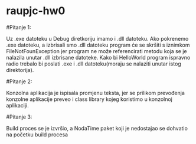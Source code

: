 # raupjc-hw0

#Pitanje 1:

Uz .exe datoteku u Debug diretkoriju imamo i .dll datoteku.
Ako pokrenemo .exe datoteku, a izbrisali smo .dll datoteku program će se skršiti s iznimkom FileNotFounException jer
program ne može referencirati metodu koja se je nalazila unutar .dll izbrisane datoteke.
Kako bi HelloWorld program ispravno radio trebalo bi poslati .exe i .dll datoteku(moraju se nalaziti unutar istog direktorija).   

#Pitanje 2:

Konzolna aplikacija je ispisala promjenu teksta, jer se prilikom prevođenja konzolne 
aplikacije preveo i class library kojeg koristimo u konzolnoj aplikaciji.

#Pitanje 3:

Build proces se je izvršio, a NodaTime paket koji je nedostajao se dohvatio na početku build procesa

